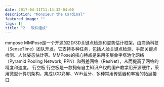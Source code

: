 ```yaml
---
date: 2017-04-11T11:13:32-04:00
description: "Monsieur the Cardinal"
featured_image: ""
tags: []
title: "2： 软件组成"
---
```


mmpose
MMPose是一个开源的2D/3D关键点检测和姿势估计框架，由商汤科技（SenseTime）团队开发。它支持多种任务，包括人脸关键点检测、手部关键点检测、人体姿态估计等。MMPose的核心特点是采用多层金字塔池化网络（Pyramid Pooling Network, PPN）和残差网络（ResNet），从而提高了网络的精度和速度。
行空板
行空板是一款拥有自主知识产权的国产教学用开源硬件，采用微型计算机架构，集成LCD彩屏、WiFi蓝牙、多种常用传感器和丰富的拓展接口